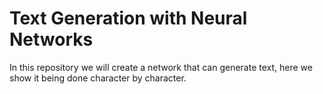 # Text Generation with Neural Networks

In this repository we will create a network that can generate text, here we show it being done character by character.
